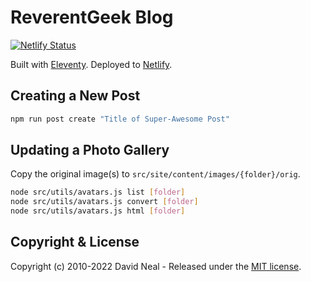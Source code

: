 # ReverentGeek Blog

[![Netlify Status](https://api.netlify.com/api/v1/badges/34284d7b-11e9-4ae0-81a6-eac37da2b351/deploy-status)](https://app.netlify.com/sites/reverentgeek/deploys)

Built with [Eleventy](https://www.11ty.io). Deployed to [Netlify](https://www.netlify.com/).

## Creating a New Post

```sh
npm run post create "Title of Super-Awesome Post"
```

## Updating a Photo Gallery

Copy the original image(s) to `src/site/content/images/{folder}/orig`.

```sh
node src/utils/avatars.js list [folder]
node src/utils/avatars.js convert [folder]
node src/utils/avatars.js html [folder]
```

## Copyright & License

Copyright (c) 2010-2022 David Neal - Released under the [MIT license](LICENSE).
